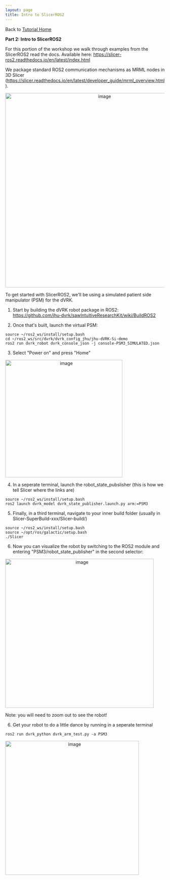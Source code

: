 ```yaml
---
layout: page
title: Intro to SlicerROS2
---
```


Back to [Tutorial Home](/ismr2023/)

**Part 2: Intro to SlicerROS2**

For this portion of the workshop we walk through examples from the SlicerROS2 read the docs. Available here: https://slicer-ros2.readthedocs.io/en/latest/index.html

We package standard ROS2 communication mechanisms as MRML nodes in 3D Slicer (https://slicer.readthedocs.io/en/latest/developer_guide/mrml_overview.html). 

<img width="612" alt="image" style="text-align:center" src="https://user-images.githubusercontent.com/36430552/232659172-0c4257b4-300d-470f-8aa9-56ff8e3a58f1.png">

To get started with SlicerROS2, we'll be using a simulated patient side manipulator (PSM) for the dVRK. 

1. Start by building the dVRK robot package in ROS2: https://github.com/jhu-dvrk/sawIntuitiveResearchKit/wiki/BuildROS2


2. Once that's built, launch the virtual PSM: 

````
source ~/ros2_ws/install/setup.bash
cd ~/ros2_ws/src/dvrk/dvrk_config_jhu/jhu-dVRK-Si-demo
ros2 run dvrk_robot dvrk_console_json -j console-PSM3_SIMULATED.json
````

3. Select "Power on" and press "Home"
<img width="370" alt="image" style="text-align:center" src="https://user-images.githubusercontent.com/36430552/232660134-27a85349-6c65-41a9-be6c-60007797262e.png">

4. In a seperate terminal, launch the robot_state_pubslisher (this is how we tell Slicer where the links are) 

````
source ~/ros2_ws/install/setup.bash
ros2 launch dvrk_model dvrk_state_publisher.launch.py arm:=PSM3
````

5. Finally, in a third terminal, navigate to your inner build folder (usually in Slicer-SuperBuild-xxx/Slicer-build/)

````
source ~/ros2_ws/install/setup.bash 
source ~/opt/ros/galactic/setup.bash
./Slicer
````

6. Now you can visualize the robot by switching to the ROS2 module and entering "PSM3/robot_state_publisher" in the second selector: 
<img width="469" alt="image" style="text-align:center" src="https://user-images.githubusercontent.com/36430552/232660578-37974c02-7379-4d4d-ac22-41e82ed317d3.png">

Note: you will need to zoom out to see the robot!

6. Get your robot to do a little dance by running in a seperate terminal

````
ros2 run dvrk_python dvrk_arm_test.py -a PSM3
````

<img width="422" alt="image" style="text-align:center" src="https://user-images.githubusercontent.com/36430552/232660691-d3dd4a8d-5799-4cb8-862f-40817897c24a.png">





